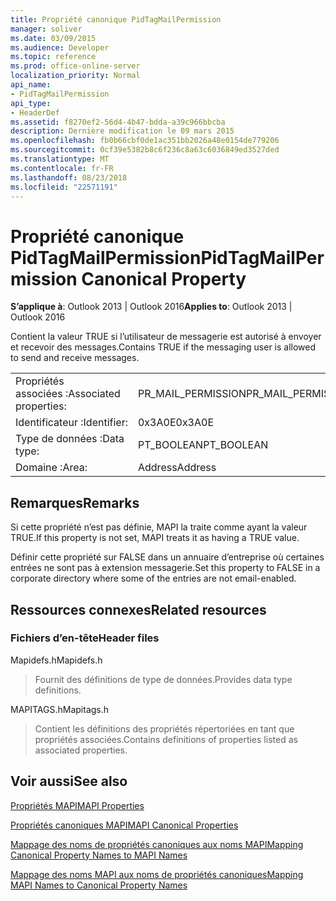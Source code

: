 ```yaml
---
title: Propriété canonique PidTagMailPermission
manager: soliver
ms.date: 03/09/2015
ms.audience: Developer
ms.topic: reference
ms.prod: office-online-server
localization_priority: Normal
api_name:
- PidTagMailPermission
api_type:
- HeaderDef
ms.assetid: f8270ef2-56d4-4b47-bdda-a39c966bbcba
description: Dernière modification le 09 mars 2015
ms.openlocfilehash: fb0b66cbf0de1ac351bb2026a48e0154de779206
ms.sourcegitcommit: 0cf39e5382b8c6f236c8a63c6036849ed3527ded
ms.translationtype: MT
ms.contentlocale: fr-FR
ms.lasthandoff: 08/23/2018
ms.locfileid: "22571191"
---
```

# <a name="pidtagmailpermission-canonical-property"></a><span data-ttu-id="6d1bb-103">Propriété canonique PidTagMailPermission</span><span class="sxs-lookup"><span data-stu-id="6d1bb-103">PidTagMailPermission Canonical Property</span></span>

  
  
<span data-ttu-id="6d1bb-104">**S’applique à**: Outlook 2013 | Outlook 2016</span><span class="sxs-lookup"><span data-stu-id="6d1bb-104">**Applies to**: Outlook 2013 | Outlook 2016</span></span> 
  
<span data-ttu-id="6d1bb-105">Contient la valeur TRUE si l’utilisateur de messagerie est autorisé à envoyer et recevoir des messages.</span><span class="sxs-lookup"><span data-stu-id="6d1bb-105">Contains TRUE if the messaging user is allowed to send and receive messages.</span></span> 
  
|||
|:-----|:-----|
|<span data-ttu-id="6d1bb-106">Propriétés associées :</span><span class="sxs-lookup"><span data-stu-id="6d1bb-106">Associated properties:</span></span>  <br/> |<span data-ttu-id="6d1bb-107">PR_MAIL_PERMISSION</span><span class="sxs-lookup"><span data-stu-id="6d1bb-107">PR_MAIL_PERMISSION</span></span>  <br/> |
|<span data-ttu-id="6d1bb-108">Identificateur :</span><span class="sxs-lookup"><span data-stu-id="6d1bb-108">Identifier:</span></span>  <br/> |<span data-ttu-id="6d1bb-109">0x3A0E</span><span class="sxs-lookup"><span data-stu-id="6d1bb-109">0x3A0E</span></span>  <br/> |
|<span data-ttu-id="6d1bb-110">Type de données :</span><span class="sxs-lookup"><span data-stu-id="6d1bb-110">Data type:</span></span>  <br/> |<span data-ttu-id="6d1bb-111">PT_BOOLEAN</span><span class="sxs-lookup"><span data-stu-id="6d1bb-111">PT_BOOLEAN</span></span>  <br/> |
|<span data-ttu-id="6d1bb-112">Domaine :</span><span class="sxs-lookup"><span data-stu-id="6d1bb-112">Area:</span></span>  <br/> |<span data-ttu-id="6d1bb-113">Address</span><span class="sxs-lookup"><span data-stu-id="6d1bb-113">Address</span></span>  <br/> |
   
## <a name="remarks"></a><span data-ttu-id="6d1bb-114">Remarques</span><span class="sxs-lookup"><span data-stu-id="6d1bb-114">Remarks</span></span>

<span data-ttu-id="6d1bb-115">Si cette propriété n’est pas définie, MAPI la traite comme ayant la valeur TRUE.</span><span class="sxs-lookup"><span data-stu-id="6d1bb-115">If this property is not set, MAPI treats it as having a TRUE value.</span></span> 
  
<span data-ttu-id="6d1bb-116">Définir cette propriété sur FALSE dans un annuaire d’entreprise où certaines entrées ne sont pas à extension messagerie.</span><span class="sxs-lookup"><span data-stu-id="6d1bb-116">Set this property to FALSE in a corporate directory where some of the entries are not email-enabled.</span></span> 
  
## <a name="related-resources"></a><span data-ttu-id="6d1bb-117">Ressources connexes</span><span class="sxs-lookup"><span data-stu-id="6d1bb-117">Related resources</span></span>

### <a name="header-files"></a><span data-ttu-id="6d1bb-118">Fichiers d’en-tête</span><span class="sxs-lookup"><span data-stu-id="6d1bb-118">Header files</span></span>

<span data-ttu-id="6d1bb-119">Mapidefs.h</span><span class="sxs-lookup"><span data-stu-id="6d1bb-119">Mapidefs.h</span></span>
  
> <span data-ttu-id="6d1bb-120">Fournit des définitions de type de données.</span><span class="sxs-lookup"><span data-stu-id="6d1bb-120">Provides data type definitions.</span></span>
    
<span data-ttu-id="6d1bb-121">MAPITAGS.h</span><span class="sxs-lookup"><span data-stu-id="6d1bb-121">Mapitags.h</span></span>
  
> <span data-ttu-id="6d1bb-122">Contient les définitions des propriétés répertoriées en tant que propriétés associées.</span><span class="sxs-lookup"><span data-stu-id="6d1bb-122">Contains definitions of properties listed as associated properties.</span></span>
    
## <a name="see-also"></a><span data-ttu-id="6d1bb-123">Voir aussi</span><span class="sxs-lookup"><span data-stu-id="6d1bb-123">See also</span></span>



[<span data-ttu-id="6d1bb-124">Propriétés MAPI</span><span class="sxs-lookup"><span data-stu-id="6d1bb-124">MAPI Properties</span></span>](mapi-properties.md)
  
[<span data-ttu-id="6d1bb-125">Propriétés canoniques MAPI</span><span class="sxs-lookup"><span data-stu-id="6d1bb-125">MAPI Canonical Properties</span></span>](mapi-canonical-properties.md)
  
[<span data-ttu-id="6d1bb-126">Mappage des noms de propriétés canoniques aux noms MAPI</span><span class="sxs-lookup"><span data-stu-id="6d1bb-126">Mapping Canonical Property Names to MAPI Names</span></span>](mapping-canonical-property-names-to-mapi-names.md)
  
[<span data-ttu-id="6d1bb-127">Mappage des noms MAPI aux noms de propriétés canoniques</span><span class="sxs-lookup"><span data-stu-id="6d1bb-127">Mapping MAPI Names to Canonical Property Names</span></span>](mapping-mapi-names-to-canonical-property-names.md)

